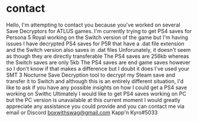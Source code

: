 # contact
Hello,
I'm attempting to contact you because you've worked on several Save Decryptors for ATLUS games.
I'm currently trying to get PS4 saves for Persona 5 Royal working on the Switch version of the game but I'm having issues
I have decrypted PS4 saves for P5R that have a .dat file extension and the Switch version also saves in .dat files
Unforunately, it doesn't seem as though they are directly transferable
The PS4 saves are 256kb whereas the Switch saves are only 5kb
The PS4 saves are end game saves however so I don't know if that makes a difference but I doubt it does
I've used your SMT 3 Nocturne Save Decryption tool to decrypt my Steam save and transfer it to Switch and although this is an entirely different situation, I'd like to ask if you have any possible insights on how I could get a PS4 save working on Swithc
Ultimately I would  like to get PS4 saves working on PC but the PC version is unavailable at this current moment
I would greatly appreciate any assistance you could provide and you can contact me via email or Discord
boxwithswag@gmail.com
Kapp'n Kyro#5033
